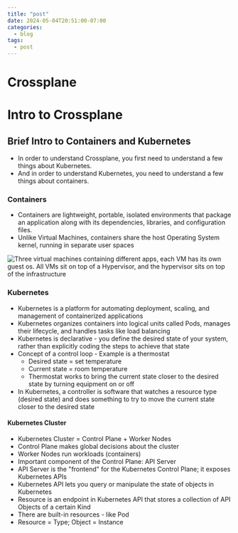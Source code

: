 ```yaml
---
title: "post"
date: 2024-05-04T20:51:00-07:00
categories:
  - blog
tags:
  - post
---
```


# Crossplane

# Intro to Crossplane
## Brief Intro to Containers and Kubernetes
* In order to understand Crossplane, you first need to understand a few things about Kubernetes.
* And in order to understand Kubernetes, you need to understand a few things about containers.

### Containers
* Containers are lightweight, portable, isolated environments that package an application along with its dependencies, libraries, and configuration files.
* Unlike Virtual Machines, containers share the host Operating System kernel, running in separate user spaces

![Three virtual machines containing different apps, each VM has its own guest os.  All VMs sit on top of a Hypervisor, and the hypervisor sits on top of the infrastructure](/assets/images/umlet/inverted/virtual-machines.png)

### Kubernetes
* Kubernetes is a platform for automating deployment, scaling, and management of containerized applications
* Kubernetes organizes containers into logical units called Pods, manages their lifecycle, and handles tasks like load balancing
* Kubernetes is declarative - you define the desired state of your system, rather than explicitly 
  coding the steps to achieve that state
* Concept of a control loop - Example is a thermostat
    * Desired state = set temperature
    * Current state = room temperature
    * Thermostat works to bring the current state closer to the desired state by turning equipment on or off
* In Kubernetes, a controller is software that watches a resource type (desired state) and does something to try to move the current state closer to the desired state

#### Kubernetes Cluster
* Kubernetes Cluster = Control Plane + Worker Nodes
* Control Plane makes global decisions about the cluster
* Worker Nodes run workloads (containers)
* Important component of the Control Plane: API Server
* API Server is the "frontend" for the Kubernetes Control Plane; it exposes Kubernetes APIs
* Kubernetes API lets you query or manipulate the state of objects in Kubernetes
* Resource is an endpoint in Kubernetes API that stores a collection of API Objects of a certain Kind
* There are built-in resources - like Pod
* Resource = Type; Object = Instance